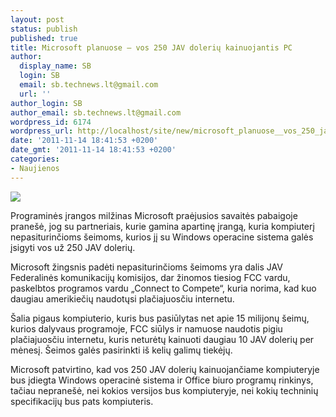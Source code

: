 ```yaml
---
layout: post
status: publish
published: true
title: Microsoft planuose – vos 250 JAV dolerių kainuojantis PC
author:
  display_name: SB
  login: SB
  email: sb.technews.lt@gmail.com
  url: ''
author_login: SB
author_email: sb.technews.lt@gmail.com
wordpress_id: 6174
wordpress_url: http://localhost/site/new/microsoft_planuose__vos_250_jav_doleriu_kainuojantis_pc/
date: '2011-11-14 18:41:53 +0200'
date_gmt: '2011-11-14 18:41:53 +0200'
categories:
- Naujienos
---
```

<div class="imgright"><img src="http://technews.lt/upload/04c489_c243_2718-1.jpg"  /></div>
<p>Programinės įrangos milžinas Microsoft praėjusios savaitės pabaigoje pranešė, jog su partneriais, kurie gamina apartinę įrangą, kuria kompiuterį nepasiturinčioms šeimoms, kurios jį su Windows operacine sistema galės įsigyti vos už 250 JAV dolerių.</p>
<p>Microsoft žingsnis padėti nepasiturinčioms šeimoms yra dalis JAV Federalinės komunikacijų komisijos, dar žinomos tiesiog FCC vardu, paskelbtos programos vardu „Connect to Compete“, kuria norima, kad kuo daugiau amerikiečių naudotųsi plačiajuosčiu internetu.</p>
<p>Šalia pigaus kompiuterio, kuris bus pasiūlytas net apie 15 milijonų šeimų, kurios dalyvaus programoje, FCC siūlys ir namuose naudotis pigiu plačiajuosčiu internetu, kuris neturėtų kainuoti daugiau 10 JAV dolerių per mėnesį. Šeimos galės pasirinkti iš kelių galimų tiekėjų.</p>
<p>Microsoft patvirtino, kad vos 250 JAV dolerių kainuojančiame kompiuteryje bus įdiegta Windows operacinė sistema ir Office biuro programų rinkinys, tačiau nepranešė, nei kokios versijos bus kompiuteryje, nei kokių techninių specifikacijų bus pats kompiuteris.<br /></p>
